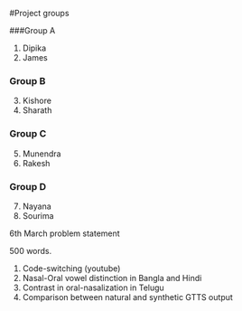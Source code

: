 #Project groups

###Group A
1. Dipika
2. James

### Group B
3. Kishore
4. Sharath

### Group C
5. Munendra
6. Rakesh

### Group D
7. Nayana
8. Sourima

6th March problem statement

500 words.

1. Code-switching (youtube)
2. Nasal-Oral vowel distinction in Bangla and Hindi
3. Contrast in oral-nasalization in Telugu
4. Comparison between natural and synthetic GTTS output
